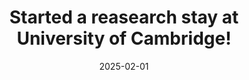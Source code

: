 ---
title: Started a reasearch stay at University of Cambridge! 
text: Will be working on alignment of LLMs with [Prof. Mihaela Van der Shaar](https://www.vanderschaar-lab.com/prof-mihaela-van-der-schaar/). 
date: 2025-02-01
---